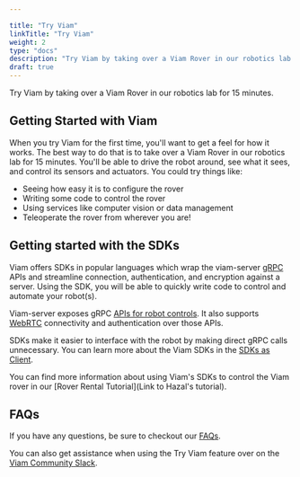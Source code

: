 ```yaml
---

title: "Try Viam"
linkTitle: "Try Viam"
weight: 2
type: "docs"
description: "Try Viam by taking over a Viam Rover in our robotics lab for 15 minutes."
draft: true
---
```


Try Viam by taking over a Viam Rover in our robotics lab for 15 minutes.

## Getting Started with Viam

When you try Viam for the first time, you'll want to get a feel for how it works. The best way to do that is to take over a Viam Rover in our robotics lab for 15 minutes. You'll be able to drive the robot around, see what it sees, and control its sensors and actuators. You could try things like:

- Seeing how easy it is to configure the rover
- Writing some code to control the rover
- Using services like computer vision or data management
- Teleoperate the rover from wherever you are!

## Getting started with the SDKs

Viam offers SDKs in popular languages which wrap the viam-server [gRPC](https://grpc.io/) APIs and streamline connection, authentication, and encryption against a server.
Using the SDK, you will be able to quickly write code to control and automate your robot(s).

Viam-server exposes gRPC [APIs for robot controls](https://github.com/viamrobotics/api).
It also supports [WebRTC](https://webrtcforthecurious.com/) connectivity and authentication over those APIs.

SDKs make it easier to interface with the robot by making direct gRPC calls unnecessary. You can learn more about the Viam SDKs in the [SDKs as Client](/product-overviews/SDK-as-client).

You can find more information about using Viam's SDKs to control the Viam rover in our [Rover Rental Tutorial](Link to Hazal's tutorial).

## FAQs

If you have any questions, be sure to checkout our [FAQs](/getting-started/roverrinkfaq.md).

You can also get assistance when using the Try Viam feature over on the [Viam Community Slack](http://viamrobotics.slack.com).
